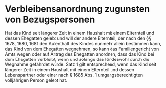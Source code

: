 # Verbleibensanordnung zugunsten von Bezugspersonen

Hat das Kind seit längerer Zeit in einem Haushalt mit einem Elternteil und dessen Ehegatten gelebt und will der andere Elternteil, der nach den §§ 1678, 1680, 1681 den Aufenthalt des Kindes nunmehr allein bestimmen kann, das Kind von dem Ehegatten wegnehmen, so kann das Familiengericht von Amts wegen oder auf Antrag des Ehegatten anordnen, dass das Kind bei dem Ehegatten verbleibt, wenn und solange das Kindeswohl durch die Wegnahme gefährdet würde. Satz 1 gilt entsprechend, wenn das Kind seit längerer Zeit in einem Haushalt mit einem Elternteil und dessen Lebenspartner oder einer nach § 1685 Abs. 1 umgangsberechtigten volljährigen Person gelebt hat.